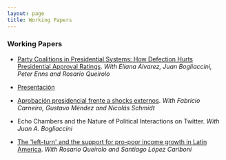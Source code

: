 ```yaml
---
layout: page
title: Working Papers
---
```


### Working Papers

+ [Party Coalitions in Presidential Systems: How Defection Hurts Presidential Approval Ratings](https://martinopertti.github.io/blog/coalitions/). *With Eliana Álvarez, Juan Bogliaccini, Peter Enns and Rosario Queirolo*

- [Presentación](/NCCLAS/presentation.html)

+ [Aprobación presidencial frente a shocks externos](https://scholar.google.fr/citations?view_op=view_citation&hl=es&user=WmXuNEsAAAAJ&citation_for_view=WmXuNEsAAAAJ:zYLM7Y9cAGgC). *With Fabricio Carneiro, Gustavo Méndez and Nicolás Schmidt*

+ Echo Chambers and the Nature of Political Interactions on Twitter. *With Juan A. Bogliaccini*

+ [The 'left-turn' and the support for pro-poor income growth in Latin America](https://martinopertti.github.io/blog/class-biased/). *With Rosario Queirolo and Santiago López Cariboni*

